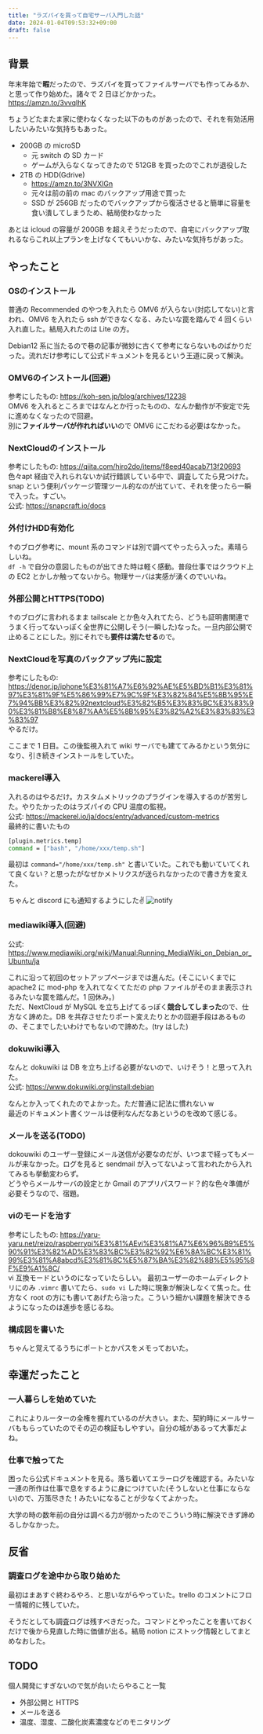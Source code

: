 ```yaml
---
title: "ラズパイを買って自宅サーバ入門した話"
date: 2024-01-04T09:53:32+09:00
draft: false
---
```


## 背景
年末年始で**暇**だったので、ラズパイを買ってファイルサーバでも作ってみるか、と思って作り始めた。諸々で 2 日ほどかかった。  
https://amzn.to/3vvqlhK

<!--more-->

ちょうどたまたま家に使わなくなった以下のものがあったので、それを有効活用したいみたいな気持ちもあった。
* 200GB の microSD
  * 元 switch の SD カード
  * ゲームが入らなくなってきたので 512GB を買ったのでこれが退役した
* 2TB の HDD(Gdrive)
  * https://amzn.to/3NVXlGn
  * 元々は前の前の mac のバックアップ用途で買った
  * SSD が 256GB だったのでバックアップから復活させると簡単に容量を食い潰してしまうため、結局使わなかった

あとは icloud の容量が 200GB を超えそうだったので、自宅にバックアップ取れるならこれ以上プランを上げなくてもいいかな、みたいな気持ちがあった。

## やったこと
### OSのインストール
普通の Recommended のやつを入れたら OMV6 が入らない(対応してない)と言われ、OMV6 を入れたら ssh ができなくなる、みたいな罠を踏んで 4 回くらい入れ直した。結局入れたのは Lite の方。

Debian12 系に当たるので巷の記事が微妙に古くて参考にならないものばかりだった。流れだけ参考にして公式ドキュメントを見るという王道に戻って解決。

### OMV6のインストール(回避)
参考にしたもの: https://koh-sen.jp/blog/archives/12238  
OMV6 を入れるところまではなんとか行ったものの、なんか動作が不安定で先に進めなくなったので回避。  
別に**ファイルサーバが作れればいい**ので OMV6 にこだわる必要はなかった。

### NextCloudのインストール
参考にしたもの: https://qiita.com/hiro2do/items/f8eed40acab713f20693  
色々apt 経由で入れられないか試行錯誤している中で、調査してたら見つけた。snap という便利パッケージ管理ツール的なのが出ていて、それを使ったら一瞬で入った。すごい。  
公式: https://snapcraft.io/docs  

### 外付けHDD有効化
↑のブログ参考に、mount 系のコマンドは別で調べてやったら入った。素晴らしいね。  
`df -h` で自分の意図したものが出てきた時は軽く感動。普段仕事ではクラウド上の EC2 とかしか触ってないから。物理サーバは実感が湧くのでいいね。

### 外部公開とHTTPS(TODO)
↑のブログに言われるまま tailscale とか色々入れてたら、どうも証明書関連でうまく行ってないっぽく全世界に公開しそう(一瞬した)なった。一旦内部公開で止めることにした。別にそれでも**要件は満たせる**ので。

### NextCloudを写真のバックアップ先に設定
参考にしたもの: https://denor.jp/iphone%E3%81%A7%E6%92%AE%E5%BD%B1%E3%81%97%E3%81%9F%E5%86%99%E7%9C%9F%E3%82%84%E5%8B%95%E7%94%BB%E3%82%92nextcloud%E3%82%B5%E3%83%BC%E3%83%90%E3%81%B8%E8%87%AA%E5%8B%95%E3%82%A2%E3%83%83%E3%83%97  
やるだけ。

ここまで 1 日目。この後監視入れて wiki サーバでも建ててみるかという気分になり、引き続きインストールをしていた。

### mackerel導入
入れるのはやるだけ。カスタムメトリックのプラグインを導入するのが苦労した。やりたかったのはラズパイの CPU 温度の監視。  
公式: https://mackerel.io/ja/docs/entry/advanced/custom-metrics  
最終的に書いたもの
```bash
[plugin.metrics.temp]
command = ["bash", "/home/xxx/temp.sh"]
```
最初は `command="/home/xxx/temp.sh"` と書いていた。これでも動いていてくれて良くない？と思ったがなぜかメトリクスが送られなかったので書き方を変えた。

ちゃんと discord にも通知するようにした✌️
![notify](images/mackerel.jpeg)

### mediawiki導入(回避)
公式: https://www.mediawiki.org/wiki/Manual:Running_MediaWiki_on_Debian_or_Ubuntu/ja

これに沿って初回のセットアップページまでは進んだ。(そこにいくまでに apache2 に mod-php を入れてなくてただの php ファイルがそのまま表示されるみたいな罠を踏んだ。1 回休み。)  
ただ、NextCloud が MySQL を立ち上げてるっぽく**競合してしまった**ので、仕方なく諦めた。DB を共存させたりポート変えたりとかの回避手段はあるものの、そこまでしたいわけでもないので諦めた。(try はした)

### dokuwiki導入
なんと dokuwiki は DB を立ち上げる必要がないので、いけそう！と思って入れた。  
公式: https://www.dokuwiki.org/install:debian

なんとか入ってくれたのでよかった。ただ普通に記法に慣れない w  
最近のドキュメント書くツールは便利なんだなあというのを改めて感じる。

### メールを送る(TODO)
dokouwiki のユーザー登録にメール送信が必要なのだが、いつまで経ってもメールが来なかった。ログを見ると sendmail が入ってないよって言われたから入れてみるも挙動変わらず。    
どうやらメールサーバの設定とか Gmail のアプリパスワード？的な色々準備が必要そうなので、宿題。

### viのモードを治す
参考にしたもの: https://yaru-yaru.net/reizo/raspberrypi%E3%81%AEvi%E3%81%A7%E6%96%B9%E5%90%91%E3%82%AD%E3%83%BC%E3%82%92%E6%8A%BC%E3%81%99%E3%81%A8abcd%E3%81%8C%E5%87%BA%E3%82%8B%E5%95%8F%E9%A1%8C/  
vi 互換モードというのになっていたらしい。
最初ユーザーのホームディレクトリにのみ `.vimrc` 書いてたら、`sudo vi` した時に現象が解決しなくて焦った。仕方なく root の方にも書いてあげたら治った。こういう細かい課題を解決できるようになったのは進歩を感じるね。

### 構成図を書いた
ちゃんと覚えてるうちにポートとかパスをメモっておいた。

## 幸運だったこと
### 一人暮らしを始めていた
これによりルーターの全権を握れているのが大きい。また、契約時にメールサーバももらっていたのでその辺の検証もしやすい。自分の城があるって大事だよね。

### 仕事で触ってた
困ったら公式ドキュメントを見る。落ち着いてエラーログを確認する。みたいな一連の所作は仕事で息をするように身につけていた(そうしないと仕事にならない)ので、万策尽きた！みたいになることが少なくてよかった。

大学の時の数年前の自分は調べる力が弱かったのでこういう時に解決できず諦めるしかなかった。


## 反省
### 調査ログを途中から取り始めた
最初はまあすぐ終わるやろ、と思いながらやっていた。trello のコメントにフロー情報的に残していた。

そうだとしても調査ログは残すべきだった。コマンドとやったことを書いておくだけで後から見直した時に価値が出る。結局 notion にストック情報としてまとめなおした。

## TODO
個人開発にすぎないので気が向いたらやること一覧
* 外部公開と HTTPS
* メールを送る
* 温度、湿度、二酸化炭素濃度などのモニタリング
